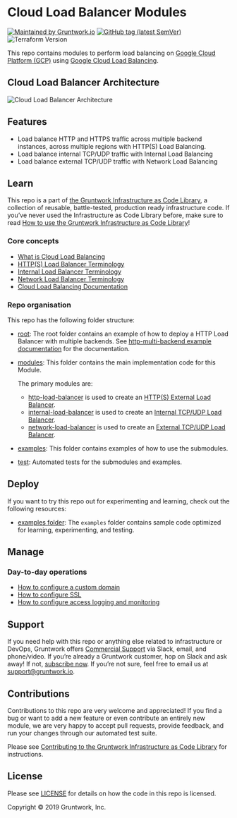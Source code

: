 <!--
:type: service
:name: Google Cloud Load Balancer
:description: Deploy Google's Cloud Load Balancer, with support for HTTP/HTTPS, internal and network load balancers.
:icon: /_docs/cloud-load-balancer-icon.png
:category: load-balancing
:cloud: gcp
:tags: loadbalancer, http, https, network
:license: open-source
:built-with: terraform
-->

# Cloud Load Balancer Modules

[![Maintained by Gruntwork.io](https://img.shields.io/badge/maintained%20by-gruntwork.io-%235849a6.svg)](https://gruntwork.io/?ref=repo_google_load_balancer)
[![GitHub tag (latest SemVer)](https://img.shields.io/github/tag/gruntwork-io/terraform-google-load-balancer.svg?label=latest)](https://github.com/gruntwork-io/terraform-google-load-balancer/releases/latest)
![Terraform Version](https://img.shields.io/badge/tf-%3E%3D1.0.x-blue.svg)

This repo contains modules to perform load balancing on [Google Cloud Platform (GCP)](https://cloud.google.com/) using [Google Cloud Load Balancing](https://cloud.google.com/load-balancing/).

## Cloud Load Balancer Architecture

![Cloud Load Balancer Architecture](https://github.com/gruntwork-io/terraform-google-load-balancer/blob/master/_docs/cloud-load-balancer.png "Cloud Load Balancer Architecture")

## Features

- Load balance HTTP and HTTPS traffic across multiple backend instances, across multiple regions with HTTP(S) Load Balancing.
- Load balance internal TCP/UDP traffic with Internal Load Balancing
- Load balance external TCP/UDP traffic with Network Load Balancing

## Learn

This repo is a part of [the Gruntwork Infrastructure as Code Library](https://gruntwork.io/infrastructure-as-code-library/), a collection of reusable, battle-tested, production ready infrastructure code. If you’ve never used the Infrastructure as Code Library before, make sure to read [How to use the Gruntwork Infrastructure as Code Library](https://gruntwork.io/guides/foundations/how-to-use-gruntwork-infrastructure-as-code-library/)!

### Core concepts

- [What is Cloud Load Balancing](https://github.com/gruntwork-io/terraform-google-load-balancer/blob/master/modules/http-load-balancer/core-concepts.md#what-is-cloud-load-balancing)
- [HTTP(S) Load Balancer Terminology](https://github.com/gruntwork-io/terraform-google-load-balancer/tree/master/modules/http-load-balancer/core-concepts.md#https-load-balancer-terminology)
- [Internal Load Balancer Terminology](https://github.com/gruntwork-io/terraform-google-load-balancer/tree/master/modules/internal-load-balancer/core-concepts.md#internal-load-balancer-terminology)
- [Network Load Balancer Terminology](https://github.com/gruntwork-io/terraform-google-load-balancer/tree/master/modules/network-load-balancer/core-concepts.md#network-load-balancer-terminology)
- [Cloud Load Balancing Documentation](https://cloud.google.com/load-balancing/)

### Repo organisation

This repo has the following folder structure:

- [root](https://github.com/gruntwork-io/terraform-google-load-balancer/tree/master): The root folder contains an example of how to deploy a HTTP Load Balancer with multiple backends. See [http-multi-backend example documentation](https://github.com/gruntwork-io/terraform-google-load-balancer/blob/master/examples/http-multi-backend) for the documentation.

- [modules](https://github.com/gruntwork-io/terraform-google-load-balancer/blob/master/modules): This folder contains the main implementation code for this Module.

  The primary modules are:

  - [http-load-balancer](https://github.com/gruntwork-io/terraform-google-load-balancer/blob/master/modules/http-load-balancer) is used to create an [HTTP(S) External Load Balancer](https://cloud.google.com/load-balancing/docs/https/).
  - [internal-load-balancer](https://github.com/gruntwork-io/terraform-google-load-balancer/blob/master/modules/internal-load-balancer) is used to create an [Internal TCP/UDP Load Balancer](https://cloud.google.com/load-balancing/docs/internal/).
  - [network-load-balancer](https://github.com/gruntwork-io/terraform-google-load-balancer/blob/master/modules/network-load-balancer) is used to create an [External TCP/UDP Load Balancer](https://cloud.google.com/load-balancing/docs/network/).

- [examples](https://github.com/gruntwork-io/terraform-google-load-balancer/blob/master/examples): This folder contains examples of how to use the submodules.

- [test](https://github.com/gruntwork-io/terraform-google-load-balancer/blob/master/test): Automated tests for the submodules and examples.

## Deploy

If you want to try this repo out for experimenting and learning, check out the following resources:

- [examples folder](https://github.com/gruntwork-io/terraform-google-load-balancer/blob/master/examples): The `examples` folder contains sample code optimized for learning, experimenting, and testing.

## Manage

### Day-to-day operations

- [How to configure a custom domain](https://github.com/gruntwork-io/terraform-google-load-balancer/tree/master/modules/http-load-balancer/core-concepts.md#how-do-you-configure-a-custom-domain)
- [How to configure SSL](https://github.com/gruntwork-io/terraform-google-load-balancer/tree/master/modules/http-load-balancer/core-concepts.md#how-do-you-configure-ssl)
- [How to configure access logging and monitoring](https://github.com/gruntwork-io/terraform-google-load-balancer/tree/master/modules/http-load-balancer/core-concepts.md#how-do-you-configure-access-logging-and-monitoring)

## Support

If you need help with this repo or anything else related to infrastructure or DevOps, Gruntwork offers [Commercial Support](https://gruntwork.io/support/) via Slack, email, and phone/video. If you’re already a Gruntwork customer, hop on Slack and ask away! If not, [subscribe now](https://www.gruntwork.io/pricing/). If you’re not sure, feel free to email us at [support@gruntwork.io](mailto:support@gruntwork.io).

## Contributions

Contributions to this repo are very welcome and appreciated! If you find a bug or want to add a new feature or even contribute an entirely new module, we are very happy to accept pull requests, provide feedback, and run your changes through our automated test suite.

Please see [Contributing to the Gruntwork Infrastructure as Code Library](https://gruntwork.io/guides/foundations/how-to-use-gruntwork-infrastructure-as-code-library/#contributing-to-the-gruntwork-infrastructure-as-code-library) for instructions.

## License

Please see [LICENSE](https://github.com/gruntwork-io/terraform-google-load-balancer/blob/master/LICENSE.txt) for details on how the code in this repo is licensed.

Copyright &copy; 2019 Gruntwork, Inc.
